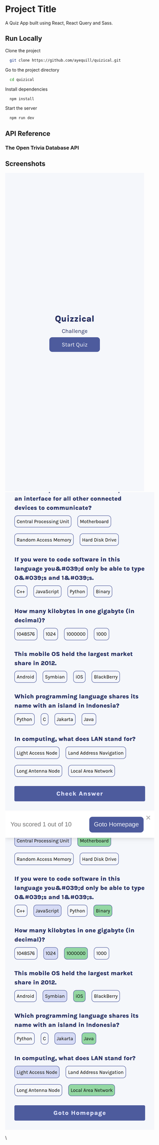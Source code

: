 
# Project Title

A Quiz App built using React, React Query and Sass.


## Run Locally

Clone the project

```bash
  git clone https://github.com/ayequill/quizical.git
```

Go to the project directory

```bash
  cd quizical
```

Install dependencies

```bash
  npm install
```

Start the server

```bash
  npm run dev
```


## API Reference

### The Open Trivia Database API
## Screenshots

<img src= "./src/assets/screenshots/img_home.webp">
<img src= "./src/assets/screenshots/quiz.webp">
<img src= "./src/assets/screenshots/game_over.webp">

\


